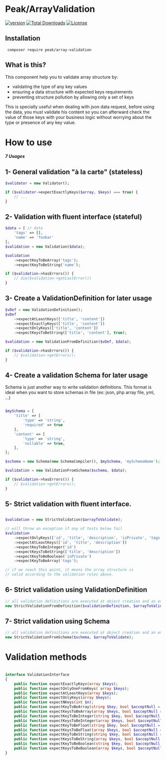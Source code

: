 # Peak/ArrayValidation

<a href="https://packagist.org/packages/peak/array-validation"><img src="https://poser.pugx.org/peak/array-validation/version" alt="version"></a>
<a href="https://packagist.org/packages/peak/array-validation"><img src="https://poser.pugx.org/peak/array-validation/downloads" alt="Total Downloads"></a>
<a href="https://github.com/peakphp/array-validation/blob/master/LICENSE.md"><img src="https://poser.pugx.org/peak/array-validation/license" alt="License"></a>

## Installation

     composer require peak/array-validation

## What is this?

This component help you to validate array structure by:

- validating the type of any key values
- ensuring a data structure with expected keys requirements
- preventing structure pollution by allowing only a set of keys

This is specially useful when dealing with json data request, before using the data, you must validate his content so
you can afterward check the value of those keys with your business logic without worrying about the type or presence of any key value.

# How to use
##### 7 Usages

## 1- General validation "à la carte" (stateless)

```php
$validator = new Validator();

if ($validator->expectExactlyKeys($array, $keys) === true) {
    // ...
}
```

## 2- Validation with fluent interface (stateful)

```php
$data = [ // data
    'tags' => [],
    'name' => 'foobar'
];
$validation = new Validation($data);

$validation
    ->expectKeyToBeArray('tags');
    ->expectKeyToBeString('name');

if ($validation->hasErrors()) {
    // die($validation->getLastError())
}
```

## 3- Create a ValidationDefinition for later usage

```php
$vDef = new ValidationDefinition();
$vDef
    ->expectAtLeastKeys(['title', 'content'])
    ->expectExactlyKeys(['title', 'content'])
    ->expectOnlyKeys(['title', 'content'])
    ->expectKeysToBeString(['title', 'content'], true);

$validation = new ValidationFromDefinition($vDef, $data);

if ($validation->hasErrors()) {
    // $validation->getErrors();
}

```

## 4- Create a validation Schema for later usage 

Schema is just another way to write validation definitions. This format is ideal when you want to store schemas in file (ex: json, php array file, yml, ...)

```php

$mySchema = [
    'title' => [
        'type' => 'string',
        'required' => true
    ],
    'content' => [
        'type' => 'string',
        'nullable' => true,
    ],
];

$schema = new Schema(new SchemaCompiler(), $mySchema, 'mySchemaName');

$validation = new ValidationFromSchema($schema, $data);

if ($validation->hasErrors()) {
    // $validation->getErrors();
}
```

## 5- Strict validation with fluent interface.

```php

$validation = new StrictValidation($arrayToValidate);

// will throw an exception if any of tests below fail
$validation
    ->expectOnlyKeys(['id', 'title', 'description', 'isPrivate', 'tags'])
    ->expectAtLeastKeys(['id', 'title', 'description'])
    ->expectKeyToBeInteger('id')
    ->expectKeysToBeString(['title', 'description'])
    ->expectKeyToBeBoolean('isPrivate')
    ->expectKeyToBeArray('tags');

// if we reach this point, it means the array structure is
// valid according to the validation rules above.

```

## 6- Strict validation using ValidationDefinition

```php
// all validation definitions are executed at object creation and an exception is thrown if any of tests failed
new StrictValidationFromDefinition($validationDefinition, $arrayToValidate);
```

## 7- Strict validation using Schema

```php
// all validation definitions are executed at object creation and an exception is thrown if any of tests failed
new StrictValidationFromSchema($schema, $arrayToValidate);
```


# Validation methods
```php

interface ValidationInterface
{
    public function expectExactlyKeys(array $keys);
    public function expectOnlyOneFromKeys( array $keys);
    public function expectAtLeastKeys(array $keys);
    public function expectOnlyKeys(array $keys);
    public function expectNKeys(int $n);
    public function expectKeyToBeArray(string $key, bool $acceptNull = false);
    public function expectKeysToBeArray(array $keys, bool $acceptNull = false);
    public function expectKeyToBeInteger(string $key, bool $acceptNull = false);
    public function expectKeysToBeInteger(array $keys, bool $acceptNull = false);
    public function expectKeyToBeFloat(string $key, bool $acceptNull = false);
    public function expectKeysToBeFloat(array $keys, bool $acceptNull = false);
    public function expectKeyToBeString(string $key, bool $acceptNull = false);
    public function expectKeysToBeString(array $keys, bool $acceptNull = false);
    public function expectKeyToBeBoolean(string $key, bool $acceptNull = false);
    public function expectKeysToBeBoolean(array $keys, bool $acceptNull = false);
}
```